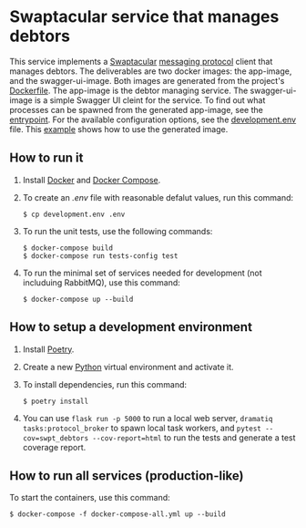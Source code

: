 Swaptacular service that manages debtors
========================================

This service implements a
[Swaptacular](https://github.com/epandurski/swaptacular) [messaging
protocol](https://epandurski.github.io/swaptacular/protocol.pdf)
client that manages debtors. The deliverables are two docker images:
the app-image, and the swagger-ui-image. Both images are generated
from the project's
[Dockerfile](https://github.com/epandurski/swpt_debtors/blob/master/Dockerfile). The
app-image is the debtor managing service.  The swagger-ui-image is a
simple Swagger UI cleint for the service. To find out what processes
can be spawned from the generated app-image, see the
[entrypoint](https://github.com/epandurski/swpt_debtors/blob/master/docker/entrypoint.sh). For
the available configuration options, see the
[development.env](https://github.com/epandurski/swpt_debtors/blob/master/development.env)
file. This
[example](https://github.com/epandurski/swpt_debtors/blob/master/docker-compose-all.yml)
shows how to use the generated image.


How to run it
-------------

1.  Install [Docker](https://docs.docker.com/) and [Docker
    Compose](https://docs.docker.com/compose/).

2.  To create an *.env* file with reasonable defalut values, run this
    command:

        $ cp development.env .env

3.  To run the unit tests, use the following commands:

        $ docker-compose build
        $ docker-compose run tests-config test

4.  To run the minimal set of services needed for development (not
    includuing RabbitMQ), use this command:

        $ docker-compose up --build

How to setup a development environment
--------------------------------------

1.  Install [Poetry](https://poetry.eustace.io/docs/).

2.  Create a new [Python](https://docs.python.org/) virtual
    environment and activate it.

3.  To install dependencies, run this command:

        $ poetry install

4.  You can use `flask run -p 5000` to run a local web server,
    `dramatiq tasks:protocol_broker` to spawn local task workers, and
    `pytest --cov=swpt_debtors --cov-report=html` to run the tests and
    generate a test coverage report.


How to run all services (production-like)
-----------------------------------------

To start the containers, use this command:

    $ docker-compose -f docker-compose-all.yml up --build

